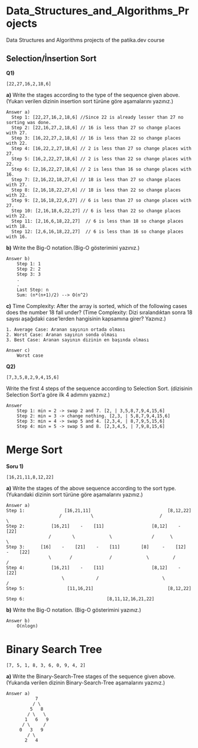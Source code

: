 # Data_Structures_and_Algorithms_Projects
Data Structures and Algorithms projects of the patika.dev course
## Selection/İnsertion Sort
**Q1)**
```
[22,27,16,2,18,6]
```
**a)** Write the stages according to the type of the sequence given above. (Yukarı verilen dizinin insertion sort türüne göre aşamalarını yazınız.)
 ```
 Answer a)
   Step 1: [22,27,16,2,18,6] //Since 22 is already lesser than 27 no sorting was done.
   Step 2: [22,16,27,2,18,6] // 16 is less than 27 so change places with 27.
   Step 3: [16,22,27,2,18,6] // 16 is less than 22 so change places with 22.
   Step 4: [16,22,2,27,18,6] // 2 is less than 27 so change places with 27.
   Step 5: [16,2,22,27,18,6] // 2 is less than 22 so change places with 22.
   Step 6: [2,16,22,27,18,6] // 2 is less than 16 so change places with 16.
   Step 7: [2,16,22,18,27,6] // 18 is less than 27 so change places with 27.
   Step 8: [2,16,18,22,27,6] // 18 is less than 22 so change places with 22.
   Step 9: [2,16,18,22,6,27] // 6 is less than 27 so change places with 27.
   Step 10: [2,16,18,6,22,27] // 6 is less than 22 so change places with 22.
   Step 11: [2,16,6,18,22,27]  // 6 is less than 18 so change places with 18.
   Step 12: [2,6,16,18,22,27]  // 6 is less than 16 so change places with 16.
 ```

**b)** Write the Big-O notation.(Big-O gösterimini yazınız.)
```
Answer b)
    Step 1: 1
    Step 2: 2
    Step 3: 3
    .
    .
    Last Step: n
    Sum: (n*(n+1)/2) --> O(n^2)
```

**c)** Time Complexity: After the array is sorted, which of the following cases does the number 18 fall under?  (Time Complexity: Dizi sıralandıktan sonra 18 sayısı aşağıdaki case'lerden hangisinin kapsamına girer? Yazınız.)
```
1. Average Case: Aranan sayının ortada olması
2. Worst Case: Aranan sayının sonda olması
3. Best Case: Aranan sayının dizinin en başında olması
```
```
Answer c)
    Worst case
```

**Q2)**
```
[7,3,5,8,2,9,4,15,6]
```
Write the first 4 steps of the sequence according to Selection Sort.
(dizisinin Selection Sort'a göre ilk 4 adımını yazınız.)
```
Answer 
    Step 1: min = 2 -> swap 2 and 7. [2, | 3,5,8,7,9,4,15,6]
    Step 2: min = 3 -> change nothing. [2,3, | 5,8,7,9,4,15,6]
    Step 3: min = 4 -> swap 5 and 4. [2,3,4, | 8,7,9,5,15,6]
    Step 4: min = 5 -> swap 5 and 8. [2,3,4,5, | 7,9,8,15,6]
```
# Merge Sort

**Soru 1)** 
```
[16,21,11,8,12,22]
```
**a)** Write the stages of the above sequence according to the sort type. (Yukarıdaki dizinin sort türüne göre aşamalarını yazınız.)
```
Answer a) 
Step 1:               [16,21,11]                             [8,12,22]
                    /           \                         /           \
Step 2:          [16,21]    -    [11]                  [8,12]    -    [22]
                /        \             \               /      \            \
Step 3:      [16]    -    [21]    -    [11]        [8]     -    [12]    -    [22]   
                \       /              /             \         /            /
Step 4:          [16,21]    -    [11]                  [8,12]    -    [22]
                     \            /                        \           /
Step 5:                [11,16,21]                            [8,12,22]
                                  
Step 6:                               [8,11,12,16,21,22]
```

**b)** Write the Big-O notation. (Big-O gösterimini yazınız.)

```
Answer b)
    O(nlogn)
```
# Binary Search Tree
```
[7, 5, 1, 8, 3, 6, 0, 9, 4, 2]
```
**a)** Write the Binary-Search-Tree stages of the sequence given above. (Yukarıda verilen dizinin Binary-Search-Tree aşamalarını yazınız.)

```
Answer a)
           7
          / \
         5   8
        / \   \
       1   6   9
      / \     /
     0   3   9
        / \
       2   4
```
